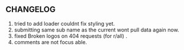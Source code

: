 ## CHANGELOG

1. tried to add loader couldnt fix styling yet.
2. submitting same sub name as the current wont pull data again now.
3. fixed Broken logos on 404 requests (for r/all) .
4. comments are not focus able.
